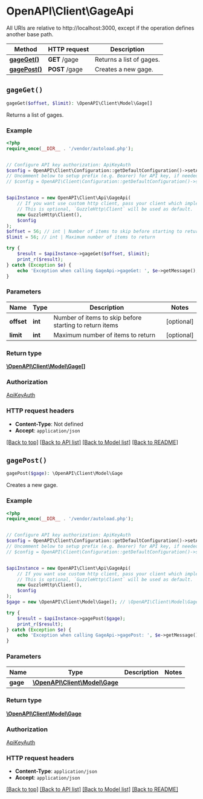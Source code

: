 # OpenAPI\Client\GageApi

All URIs are relative to http://localhost:3000, except if the operation defines another base path.

| Method | HTTP request | Description |
| ------------- | ------------- | ------------- |
| [**gageGet()**](GageApi.md#gageGet) | **GET** /gage | Returns a list of gages. |
| [**gagePost()**](GageApi.md#gagePost) | **POST** /gage | Creates a new gage. |


## `gageGet()`

```php
gageGet($offset, $limit): \OpenAPI\Client\Model\Gage[]
```

Returns a list of gages.

### Example

```php
<?php
require_once(__DIR__ . '/vendor/autoload.php');


// Configure API key authorization: ApiKeyAuth
$config = OpenAPI\Client\Configuration::getDefaultConfiguration()->setApiKey('X-WH2O-API-KEY', 'YOUR_API_KEY');
// Uncomment below to setup prefix (e.g. Bearer) for API key, if needed
// $config = OpenAPI\Client\Configuration::getDefaultConfiguration()->setApiKeyPrefix('X-WH2O-API-KEY', 'Bearer');


$apiInstance = new OpenAPI\Client\Api\GageApi(
    // If you want use custom http client, pass your client which implements `GuzzleHttp\ClientInterface`.
    // This is optional, `GuzzleHttp\Client` will be used as default.
    new GuzzleHttp\Client(),
    $config
);
$offset = 56; // int | Number of items to skip before starting to return items
$limit = 56; // int | Maximum number of items to return

try {
    $result = $apiInstance->gageGet($offset, $limit);
    print_r($result);
} catch (Exception $e) {
    echo 'Exception when calling GageApi->gageGet: ', $e->getMessage(), PHP_EOL;
}
```

### Parameters

| Name | Type | Description  | Notes |
| ------------- | ------------- | ------------- | ------------- |
| **offset** | **int**| Number of items to skip before starting to return items | [optional] |
| **limit** | **int**| Maximum number of items to return | [optional] |

### Return type

[**\OpenAPI\Client\Model\Gage[]**](../Model/Gage.md)

### Authorization

[ApiKeyAuth](../../README.md#ApiKeyAuth)

### HTTP request headers

- **Content-Type**: Not defined
- **Accept**: `application/json`

[[Back to top]](#) [[Back to API list]](../../README.md#endpoints)
[[Back to Model list]](../../README.md#models)
[[Back to README]](../../README.md)

## `gagePost()`

```php
gagePost($gage): \OpenAPI\Client\Model\Gage
```

Creates a new gage.

### Example

```php
<?php
require_once(__DIR__ . '/vendor/autoload.php');


// Configure API key authorization: ApiKeyAuth
$config = OpenAPI\Client\Configuration::getDefaultConfiguration()->setApiKey('X-WH2O-API-KEY', 'YOUR_API_KEY');
// Uncomment below to setup prefix (e.g. Bearer) for API key, if needed
// $config = OpenAPI\Client\Configuration::getDefaultConfiguration()->setApiKeyPrefix('X-WH2O-API-KEY', 'Bearer');


$apiInstance = new OpenAPI\Client\Api\GageApi(
    // If you want use custom http client, pass your client which implements `GuzzleHttp\ClientInterface`.
    // This is optional, `GuzzleHttp\Client` will be used as default.
    new GuzzleHttp\Client(),
    $config
);
$gage = new \OpenAPI\Client\Model\Gage(); // \OpenAPI\Client\Model\Gage

try {
    $result = $apiInstance->gagePost($gage);
    print_r($result);
} catch (Exception $e) {
    echo 'Exception when calling GageApi->gagePost: ', $e->getMessage(), PHP_EOL;
}
```

### Parameters

| Name | Type | Description  | Notes |
| ------------- | ------------- | ------------- | ------------- |
| **gage** | [**\OpenAPI\Client\Model\Gage**](../Model/Gage.md)|  | |

### Return type

[**\OpenAPI\Client\Model\Gage**](../Model/Gage.md)

### Authorization

[ApiKeyAuth](../../README.md#ApiKeyAuth)

### HTTP request headers

- **Content-Type**: `application/json`
- **Accept**: `application/json`

[[Back to top]](#) [[Back to API list]](../../README.md#endpoints)
[[Back to Model list]](../../README.md#models)
[[Back to README]](../../README.md)
